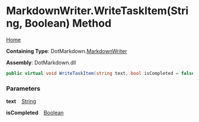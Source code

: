 # MarkdownWriter\.WriteTaskItem\(String, Boolean\) Method

[Home](../../../README.md)

**Containing Type**: DotMarkdown\.[MarkdownWriter](../README.md)

**Assembly**: DotMarkdown\.dll

```csharp
public virtual void WriteTaskItem(string text, bool isCompleted = false)
```

### Parameters

**text** &ensp; [String](https://docs.microsoft.com/en-us/dotnet/api/system.string)

**isCompleted** &ensp; [Boolean](https://docs.microsoft.com/en-us/dotnet/api/system.boolean)